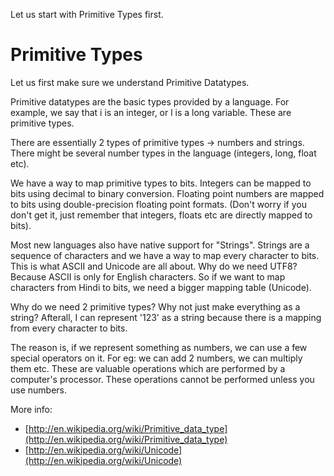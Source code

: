 Let us start with Primitive Types first.

# Primitive Types

Let us first make sure we understand Primitive Datatypes.

Primitive datatypes are the basic types provided by a language. For example, we say that i is an integer, or l is a long variable. These are primitive types.

There are essentially 2 types of primitive types -> numbers and strings. There might be several number types in the language (integers, long, float etc).

We have a way to map primitive types to bits. Integers can be mapped to bits using decimal to binary conversion. Floating point numbers are mapped to bits using double-precision floating point formats. (Don't worry if you don't get it, just remember that integers, floats etc are directly mapped to bits).

Most new languages also have native support for "Strings". Strings are a sequence of characters and we have a way to map every character to bits. This is what ASCII and Unicode are all about. Why do we need UTF8? Because ASCII is only for English characters. So if we want to map characters from Hindi to bits, we need a bigger mapping table (Unicode).

Why do we need 2 primitive types? Why not just make everything as a string? Afterall, I can represent '123' as a string because there is a mapping from every character to bits.

The reason is, if we represent something as numbers, we can use a few special operators on it. For eg: we can add 2 numbers, we can multiply them etc. These are valuable operations which are performed by a computer's processor. These operations cannot be performed unless you use numbers.

More info:

- [http://en.wikipedia.org/wiki/Primitive_data_type](http://en.wikipedia.org/wiki/Primitive_data_type)
- [http://en.wikipedia.org/wiki/Unicode](http://en.wikipedia.org/wiki/Unicode)
